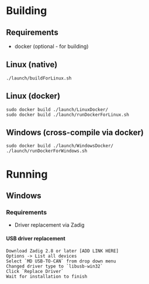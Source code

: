 
# Building

## Requirements
- docker (optional - for building)

## Linux (native)
```
./launch/buildForLinux.sh
```

## Linux (docker)
```
sudo docker build ./launch/LinuxDocker/
sudo docker build ./launch/runDockerForLinux.sh
```

## Windows (cross-compile via docker)
```
sudo docker build ./launch/WindowsDocker/
./launch/runDockerForWindows.sh
```


# Running

## Windows
### Requirements
- Driver replacement via Zadig

#### USB driver replacement
    Download Zadig 2.8 or later [ADD LINK HERE]
    Options -> List all devices
    Select `MD USB-TO-CAN` from drop down menu
    Changed driver type to `libusb-win32`
    Click `Replace Driver`
    Wait for installation to finish

